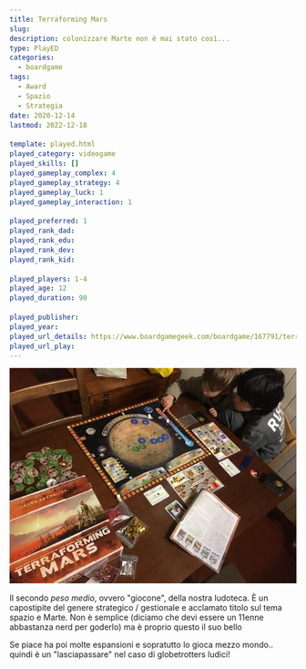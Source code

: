 ```yaml
---
title: Terraforming Mars
slug: 
description: colonizzare Marte non è mai stato così...
type: PlayED
categories:
  - boardgame
tags:
  - Award
  - Spazio
  - Strategia
date: 2020-12-14
lastmod: 2022-12-18

template: played.html
played_category: videogame
played_skills: []
played_gameplay_complex: 4
played_gameplay_strategy: 4
played_gameplay_luck: 1
played_gameplay_interaction: 1

played_preferred: 1
played_rank_dad: 
played_rank_edu:
played_rank_dev:
played_rank_kid: 

played_players: 1-4
played_age: 12
played_duration: 90

played_publisher: 
played_year: 
played_url_details: https://www.boardgamegeek.com/boardgame/167791/terraforming-mars
played_url_play: 
---
```


![](img/terraformingmars.webp)

Il secondo *peso medio*, ovvero "giocone", della nostra ludoteca.
È un capostipite del genere strategico / gestionale e acclamato titolo sul tema spazio e Marte. Non è semplice (diciamo che devi essere un 11enne abbastanza nerd per goderlo) ma è proprio questo il suo bello

Se piace ha poi molte espansioni e sopratutto lo gioca mezzo mondo.. quindi è un "lasciapassare" nel caso di globetrotters ludici!

